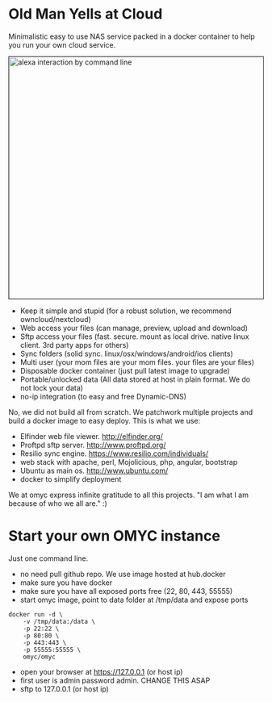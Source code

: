 # Old Man Yells at Cloud

Minimalistic easy to use NAS service packed in a docker container to help you run your own cloud service. 

<a href="http://www.youtube.com/watch?feature=player_embedded&v=eXnrw_33HeQ
" target="_blank"><img src="http://img.youtube.com/vi/eXnrw_33HeQ/0.jpg" 
alt="alexa interaction by command line" width="850" height="480" border="1" /></a>

* Keep it simple and stupid (for a robust solution, we recommend owncloud/nextcloud)
* Web access your files (can manage, preview, upload and download)
* Sftp access your files (fast. secure. mount as local drive. native linux client. 3rd party apps for others)
* Sync folders (solid sync. linux/osx/windows/android/ios clients)
* Multi user (your mom files are your mom files. your files are your files)
* Disposable docker container (just pull latest image to upgrade)
* Portable/unlocked data (All data stored at host in plain format. We do not lock your data)
* no-ip integration (to easy and free Dynamic-DNS)

No, we did not build all from scratch. We patchwork multiple projects and build a docker image to easy deploy. This is what we use:

* Elfinder web file viewer. http://elfinder.org/
* Proftpd sftp server. http://www.proftpd.org/
* Resilio sync engine. https://www.resilio.com/individuals/
* web stack with apache, perl, Mojolicious, php, angular, bootstrap
* Ubuntu as main os. http://www.ubuntu.com/
* docker to simplify deployment

We at omyc express infinite gratitude to all this projects. "I am what I am because of who we all are." :)

# Start your own OMYC instance

Just one command line.</p>

* no need pull github repo. We use image hosted at hub.docker
* make sure you have docker
* make sure you have all exposed ports free (22, 80, 443, 55555)
* start omyc image, point to data folder at /tmp/data and expose ports 
```
docker run -d \
	-v /tmp/data:/data \
	-p 22:22 \
	-p 80:80 \
	-p 443:443 \
	-p 55555:55555 \
	omyc/omyc
```
* open your browser at https://127.0.0.1 (or host ip)
* first user is admin password admin. CHANGE THIS ASAP
* sftp to 127.0.0.1 (or host ip)

